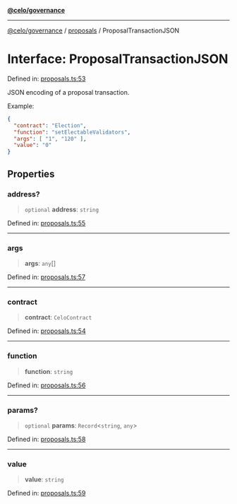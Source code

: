 [**@celo/governance**](../../README.md)

***

[@celo/governance](../../README.md) / [proposals](../README.md) / ProposalTransactionJSON

# Interface: ProposalTransactionJSON

Defined in: [proposals.ts:53](https://github.com/celo-org/developer-tooling/blob/master/packages/sdk/governance/src/proposals.ts#L53)

JSON encoding of a proposal transaction.

Example:
```json
{
  "contract": "Election",
  "function": "setElectableValidators",
  "args": [ "1", "120" ],
  "value": "0"
}
```

## Properties

### address?

> `optional` **address**: `string`

Defined in: [proposals.ts:55](https://github.com/celo-org/developer-tooling/blob/master/packages/sdk/governance/src/proposals.ts#L55)

***

### args

> **args**: `any`[]

Defined in: [proposals.ts:57](https://github.com/celo-org/developer-tooling/blob/master/packages/sdk/governance/src/proposals.ts#L57)

***

### contract

> **contract**: `CeloContract`

Defined in: [proposals.ts:54](https://github.com/celo-org/developer-tooling/blob/master/packages/sdk/governance/src/proposals.ts#L54)

***

### function

> **function**: `string`

Defined in: [proposals.ts:56](https://github.com/celo-org/developer-tooling/blob/master/packages/sdk/governance/src/proposals.ts#L56)

***

### params?

> `optional` **params**: `Record`\<`string`, `any`\>

Defined in: [proposals.ts:58](https://github.com/celo-org/developer-tooling/blob/master/packages/sdk/governance/src/proposals.ts#L58)

***

### value

> **value**: `string`

Defined in: [proposals.ts:59](https://github.com/celo-org/developer-tooling/blob/master/packages/sdk/governance/src/proposals.ts#L59)
